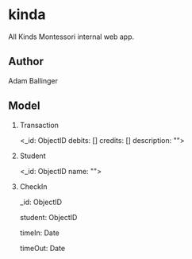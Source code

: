 # kinda
All Kinds Montessori internal web app.

## Author
Adam Ballinger

## Model

1. Transaction

    <_id: ObjectID
    debits: []
    credits: []
    description: "">

2. Student

    <_id: ObjectID
    name: "">

3. CheckIn

    _id: ObjectID

    student: ObjectID

    timeIn: Date
    
    timeOut: Date


